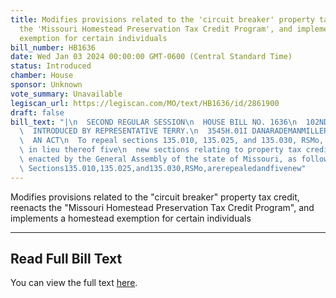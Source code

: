 ```yaml
---
title: Modifies provisions related to the 'circuit breaker' property tax credit, reenacts
  the 'Missouri Homestead Preservation Tax Credit Program', and implements a homestead
  exemption for certain individuals
bill_number: HB1636
date: Wed Jan 03 2024 00:00:00 GMT-0600 (Central Standard Time)
status: Introduced
chamber: House
sponsor: Unknown
vote_summary: Unavailable
legiscan_url: https://legiscan.com/MO/text/HB1636/id/2861900
draft: false
bill_text: "|\n  SECOND REGULAR SESSION\n  HOUSE BILL NO. 1636\n  102ND GENERAL ASSEMBLY\n\
  \  INTRODUCED BY REPRESENTATIVE TERRY.\n  3545H.01I DANARADEMANMILLER,ChiefClerk\n\
  \  AN ACT\n  To repeal sections 135.010, 135.025, and 135.030, RSMo, and to enact\
  \ in lieu thereof five\n  new sections relating to property tax credits.\n  Be it\
  \ enacted by the General Assembly of the state of Missouri, as follows:\n  SectionA.\
  \ Sections135.010,135.025,and135.030,RSMo,arerepealedandfivenew"
---
```

Modifies provisions related to the "circuit breaker" property tax credit, reenacts the "Missouri Homestead Preservation Tax Credit Program", and implements a homestead exemption for certain individuals

---

## Read Full Bill Text

You can view the full text [here](https://legiscan.com/MO/text/HB1636/id/2861900).
